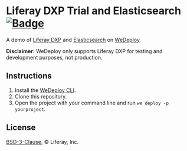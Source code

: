 # Liferay DXP Trial and Elasticsearch [![Badge](https://img.shields.io/badge/built%20with-wedeploy-00d46a.svg?style=flat)](http://wedeploy.com)

A demo of [Liferay DXP](https://liferay.com) and [Elasticsearch](https://hub.docker.com/_/elasticsearch/) on [WeDeploy](https://wedeploy.com/).

**Disclaimer:** WeDeploy only supports Liferay DXP for testing and development purposes, not production.

## Instructions

1. Install the [WeDeploy CLI](https://wedeploy.com/docs/intro/using-the-command-line/).
2. Clone this repository.
3. Open the project with your command line and run `we deploy -p yourproject`.

## License

[BSD-3-Clause](./LICENSE.md), © Liferay, Inc.
